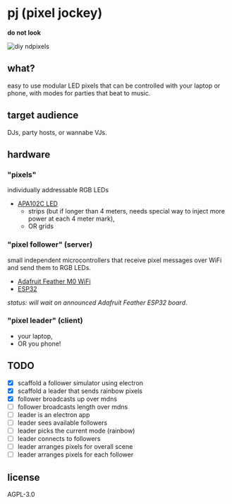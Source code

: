 # pj (pixel jockey)

**do not look**

![diy ndpixels](http://i.imgur.com/a4HIes1.gif)

## what?

easy to use modular LED pixels that can be controlled with your laptop or phone, with modes for parties that beat to music.

## target audience

DJs, party hosts, or wannabe VJs.

## hardware

### "pixels"

individually addressable RGB LEDs

- [APA102C LED](https://www.pololu.com/product/2554)
  - strips (but if longer than 4 meters, needs special way to inject more power at each 4 meter mark),
  - OR grids

### "pixel follower" (server)

small independent microcontrollers that receive pixel messages over WiFi and send them to RGB LEDs.

- [Adafruit Feather M0 WiFi](https://www.adafruit.com/products/3010)
- [ESP32](http://esp32.net/)

_status: will wait on announced Adafruit Feather ESP32 board_.

### "pixel leader" (client)

- your laptop,
- OR you phone!

## TODO

- [x] scaffold a follower simulator using electron
- [x] scaffold a leader that sends rainbow pixels
- [x] follower broadcasts up over mdns
- [ ] follower broadcasts length over mdns
- [ ] leader is an electron app
- [ ] leader sees available followers
- [ ] leader picks the current mode (rainbow)
- [ ] leader connects to followers
- [ ] leader arranges pixels for overall scene
- [ ] leader arranges pixels for each follower

## license 

AGPL-3.0

